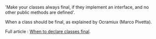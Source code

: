 'Make your classes always final, if they implement an interface, and no other public methods are defined'.

When a class should be final, as explained by Ocramiux (Marco Pivetta).

Full article : [When to declare classes final](http://ocramius.github.io/blog/when-to-declare-classes-final/).

<?php

interface i1 {
    function i1() ;
}

// Class should final, as its public methods are in an interface
class finalClass implements i1 {
    // public interface 
    function i1 () {}
    
    // private method
    private function a1 () {}
}

?>

